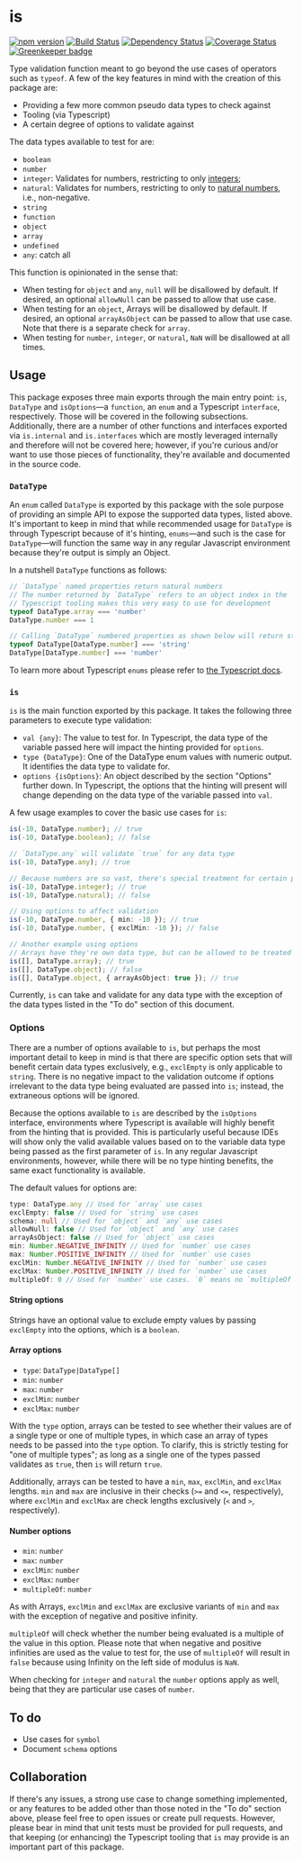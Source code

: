 # is

[![npm version][npm]][npm-url]
[![Build Status][tests]][tests-url]
[![Dependency Status][deps]][deps-url]
[![Coverage Status][cover]][cover-url]
[![Greenkeeper badge](https://badges.greenkeeper.io/emilio-martinez/is-datatype.svg)](https://greenkeeper.io/)

Type validation function meant to go beyond the use cases of operators such as `typeof`. A few of the key features in mind with the creation of this package are:

* Providing a few more common pseudo data types to check against
* Tooling (via Typescript)
* A certain degree of options to validate against

The data types available to test for are:

* `boolean`
* `number`
* `integer`: Validates for numbers, restricting to only [integers](https://en.wikipedia.org/wiki/Integer);
* `natural`: Validates for numbers, restricting to only to [natural numbers](https://en.wikipedia.org/wiki/Natural_number), i.e., non-negative.
* `string`
* `function`
* `object`
* `array`
* `undefined`
* `any`: catch all

This function is opinionated in the sense that:

* When testing for `object` and `any`, `null` will be disallowed by default. If desired, an optional `allowNull` can be passed to allow that use case.
* When testing for an `object`, Arrays will be disallowed by default. If desired, an optional `arrayAsObject` can be passed to allow that use case. Note that there is a separate check for `array`.
* When testing for `number`, `integer`, or `natural`, `NaN` will be disallowed at all times.

## Usage

This package exposes three main exports through the main entry point: `is`, `DataType` and `isOptions`—a `function`, an `enum` and a Typescript `interface`, respectively. Those will be covered in the following subsections. Additionally, there are a number of other functions and interfaces exported via `is.internal` and `is.interfaces` which are mostly leveraged internally and therefore will not be covered here; however, if you're curious and/or want to use those pieces of functionality, they're available and documented in the source code.

### `DataType`

An `enum` called `DataType` is exported by this package with the sole purpose of providing an simple API to expose the supported data types, listed above. It's important to keep in mind that while recommended usage for `DataType` is through Typescript because of it's hinting, `enums`—and such is the case for `DataType`—will function the same way in any regular Javascript environment because they're output is simply an Object.

In a nutshell `DataType` functions as follows:

```ts
// `DataType` named properties return natural numbers
// The number returned by `DataType` refers to an object index in the `DataType` object.
// Typescript tooling makes this very easy to use for development
typeof DataType.array === 'number'
DataType.number === 1

// Calling `DataType` numbered properties as shown below will return strings of the named property
typeof DataType[DataType.number] === 'string'
DataType[DataType.number] === 'number'
```

To learn more about Typescript `enums` please refer to [the Typescript docs](https://www.typescriptlang.org/docs/handbook/enums.html).

### `is`

`is` is the main function exported by this package. It takes the following three parameters to execute type validation:

* `val {any}`: The value to test for. In Typescript, the data type of the variable passed here will impact the hinting provided for `options`.
* `type {DataType}`: One of the DataType enum values with numeric output. It identifies the data type to validate for.
* `options {isOptions}`: An object described by the section "Options" further down. In Typescript, the options that the hinting will present will change depending on the data type of the variable passed into `val`.

A few usage examples to cover the basic use cases for `is`:

```ts
is(-10, DataType.number); // true
is(-10, DataType.boolean); // false

// `DataType.any` will validate `true` for any data type
is(-10, DataType.any); // true

// Because numbers are so vast, there's special treatment for certain particular number use cases
is(-10, DataType.integer); // true
is(-10, DataType.natural); // false

// Using options to affect validation
is(-10, DataType.number, { min: -10 }); // true
is(-10, DataType.number, { exclMin: -10 }); // false

// Another example using options
// Arrays have they're own data type, but can be allowed to be treated as objects, i.e., `typeof [] === 'object'`
is([], DataType.array); // true
is([], DataType.object); // false
is([], DataType.object, { arrayAsObject: true }); // true
```

Currently, `is` can take and validate for any data type with the exception of the data types listed in the "To do" section of this document.

### Options

There are a number of options available to `is`, but perhaps the most important detail to keep in mind is that there are specific option sets that will benefit certain data types exclusively, e.g., `exclEmpty` is only applicable to `string`. There is no negative impact to the validation outcome if options irrelevant to the data type being evaluated are passed into `is`; instead, the extraneous options will be ignored.

Because the options available to `is` are described by the `isOptions` interface, environments where Typescript is available will highly benefit from the hinting that is provided. This is particularly useful because IDEs will show only the valid available values based on to the variable data type being passed as the first parameter of `is`. In any regular Javascript environments, however, while there will be no type hinting benefits, the same exact functionality is available.

The default values for options are:

```ts
type: DataType.any // Used for `array` use cases
exclEmpty: false // Used for `string` use cases
schema: null // Used for `object` and `any` use cases
allowNull: false // Used for `object` and `any` use cases
arrayAsObject: false // Used for `object` use cases
min: Number.NEGATIVE_INFINITY // Used for `number` use cases
max: Number.POSITIVE_INFINITY // Used for `number` use cases
exclMin: Number.NEGATIVE_INFINITY // Used for `number` use cases
exclMax: Number.POSITIVE_INFINITY // Used for `number` use cases
multipleOf: 0 // Used for `number` use cases. `0` means no `multipleOf` check
```

#### String options

Strings have an optional value to exclude empty values by passing `exclEmpty` into the options, which is a `boolean`.

#### Array options

* `type`: `DataType|DataType[]`
* `min`: `number`
* `max`: `number`
* `exclMin`: `number`
* `exclMax`: `number`

With the `type` option, arrays can be tested to see whether their values are of a single type or one of multiple types, in which case an array of types needs to be passed into the `type` option. To clarify, this is strictly testing for "one of multiple types"; as long as a single one of the types passed validates as `true`, then `is` will return `true`.

Additionally, arrays can be tested to have a `min`, `max`, `exclMin`, and `exclMax` lengths. `min` and `max` are inclusive in their checks (`>=` and `<=`, respectively), where `exclMin` and `exclMax` are check lengths exclusively (`<` and `>`, respectively).

#### Number options

* `min`: `number`
* `max`: `number`
* `exclMin`: `number`
* `exclMax`: `number`
* `multipleOf`: `number`

As with Arrays, `exclMin` and `exclMax` are exclusive variants of `min` and `max` with the exception of negative and positive infinity.

`multipleOf` will check whether the number being evaluated is a multiple of the value in this option. Please note that when negative and positive infinities are used as the value to test for, the use of `multipleOf` will result in `false` because using Infinity on the left side of modulus is `NaN`.

When checking for `integer` and `natural` the `number` options apply as well, being that they are particular use cases of `number`.

## To do

* Use cases for `symbol`
* Document `schema` options

## Collaboration

If there's any issues, a strong use case to change something implemented, or any features to be added other than those noted in the "To do" section above, please feel free to open issues or create pull requests. However, please bear in mind that unit tests must be provided for pull requests, and that keeping (or enhancing) the Typescript tooling that `is` may provide is an important part of this package.

[npm]: https://badge.fury.io/js/is-datatype.svg
[npm-url]: https://npmjs.com/package/is-datatype

[tests]: https://travis-ci.org/emilio-martinez/is-datatype.svg?branch=master
[tests-url]: https://travis-ci.org/emilio-martinez/is-datatype

[deps]: https://david-dm.org/emilio-martinez/is-datatype.svg
[deps-url]: https://npmjs.com/package/is-datatype

[cover]: https://coveralls.io/repos/github/emilio-martinez/is-datatype/badge.svg?branch=master
[cover-url]: https://coveralls.io/github/emilio-martinez/is-datatype?branch=master

